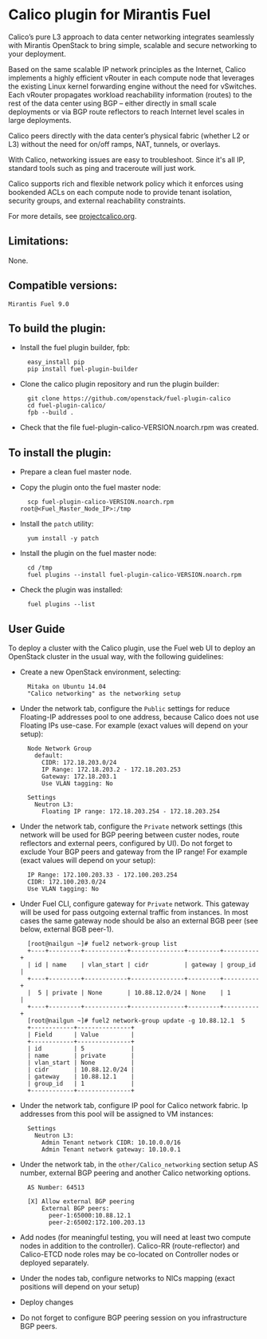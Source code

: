 Calico plugin for Mirantis Fuel
===============================
Calico’s pure L3 approach to data center networking integrates seamlessly with
Mirantis OpenStack to bring simple, scalable and secure networking to your
deployment.

Based on the same scalable IP network principles as the Internet, Calico
implements a highly efficient vRouter in each compute node that leverages the
existing Linux kernel forwarding engine without the need for vSwitches. Each
vRouter propagates workload reachability information (routes) to the rest of
the data center using BGP – either directly in small scale deployments or
via BGP route reflectors to reach Internet level scales in large deployments.

Calico peers directly with the data center’s physical fabric (whether L2 or
L3) without the need for on/off ramps, NAT, tunnels, or overlays.

With Calico, networking issues are easy to troubleshoot. Since it's all IP,
standard tools such as ping and traceroute will just work.

Calico supports rich and flexible network policy which it enforces using
bookended ACLs on each compute node to provide tenant isolation, security
groups, and external reachability constraints.

For more details, see [projectcalico.org](http://www.projectcalico.org).

Limitations:
------------

None.

Compatible versions:
--------------------

	Mirantis Fuel 9.0

To build the plugin:
--------------------

- Install the fuel plugin builder, fpb:

		easy_install pip
		pip install fuel-plugin-builder

- Clone the calico plugin repository and run the plugin builder:

		git clone https://github.com/openstack/fuel-plugin-calico
		cd fuel-plugin-calico/
		fpb --build .

- Check that the file fuel-plugin-calico-VERSION.noarch.rpm was created.


To install the plugin:
----------------------

- Prepare a clean fuel master node.

- Copy the plugin onto the fuel master node:

		scp fuel-plugin-calico-VERSION.noarch.rpm root@<Fuel_Master_Node_IP>:/tmp

- Install the `patch` utility:

        yum install -y patch

- Install the plugin on the fuel master node:

		cd /tmp
		fuel plugins --install fuel-plugin-calico-VERSION.noarch.rpm

- Check the plugin was installed:

		fuel plugins --list


User Guide
----------

To deploy a cluster with the Calico plugin, use the Fuel web UI to deploy an
OpenStack cluster in the usual way, with the following guidelines:

- Create a new OpenStack environment, selecting:

        Mitaka on Ubuntu 14.04
        "Calico networking" as the networking setup

- Under the network tab, configure the `Public` settings for reduce
  Floating-IP addresses pool to one address, 
  because Calico does not use Floating IPs use-case. 
  For example (exact values will
  depend on your setup):

        Node Network Group
          default:
            CIDR: 172.18.203.0/24
            IP Range: 172.18.203.2 - 172.18.203.253
            Gateway: 172.18.203.1
            Use VLAN tagging: No

        Settings
          Neutron L3:
            Floating IP range: 172.18.203.254 - 172.18.203.254

- Under the network tab, configure the `Private` network settings 
  (this network will be used for BGP peering between custer nodes, route 
  reflectors and external peers, configured by UI). Do not forget to exclude
  Your BGP peers and gateway from the IP range!
  For example (exact values will depend on your setup):

        IP Range: 172.100.203.33 - 172.100.203.254
        CIDR: 172.100.203.0/24
        Use VLAN tagging: No

- Under Fuel CLI, configure gateway for `Private` network.
  This gateway will be used for pass outgoing external traffic from instances.
  In most cases the same gateway node should be also an external BGB peer 
  (see below, external BGB peer-1).

        [root@nailgun ~]# fuel2 network-group list
        +----+---------+------------+---------------+---------+----------+
        | id | name    | vlan_start | cidr          | gateway | group_id |
        +----+---------+------------+---------------+---------+----------+
        |  5 | private | None       | 10.88.12.0/24 | None    | 1        |
        +----+---------+------------+---------------+---------+----------+
        [root@nailgun ~]# fuel2 network-group update -g 10.88.12.1  5
        +------------+---------------+
        | Field      | Value         |
        +------------+---------------+
        | id         | 5             |
        | name       | private       |
        | vlan_start | None          |
        | cidr       | 10.88.12.0/24 |
        | gateway    | 10.88.12.1    |
        | group_id   | 1             |
        +------------+---------------+

- Under the network tab, configure IP pool for Calico network fabric. 
  Ip addresses from this pool will be assigned to VM instances:

        Settings
          Neutron L3:
            Admin Tenant network CIDR: 10.10.0.0/16
            Admin Tenant network gateway: 10.10.0.1

- Under the network tab, in the `other/Calico_networking` section setup
  AS number, external BGP peering and another Calico networking options.

        AS Number: 64513

        [X] Allow external BGP peering
            External BGP peers:
              peer-1:65000:10.88.12.1
              peer-2:65002:172.100.203.13

- Add nodes (for meaningful testing, you will need at least two compute nodes
  in addition to the controller). Calico-RR (route-reflector) and Calico-ETCD node roles may be co-located on Controller nodes or deployed separately.

- Under the nodes tab, configure networks to NICs mapping 
  (exact positions will depend on your setup)

- Deploy changes

- Do not forget to configure BGP peering session on you infrastructure 
  BGP peers.
